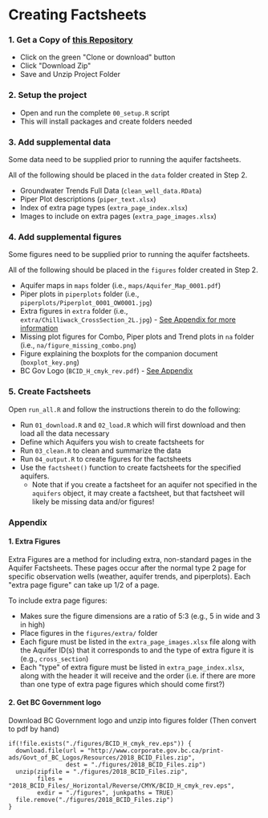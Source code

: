 # Creating Factsheets

### 1. Get a Copy of [this Repository](https://github.com/bcgov/aquifer-factsheets)
- Click on the green "Clone or download" button
- Click "Download Zip"
- Save and Unzip Project Folder
  
### 2. Setup the project
- Open and run the complete `00_setup.R` script
- This will install packages and create folders needed
  
### 3. Add supplemental data
Some data need to be supplied prior to running the aquifer factsheets.

All of the following should be placed in the `data` folder created in Step 2.

- Groundwater Trends Full Data (`clean_well_data.RData`)
- Piper Plot descriptions (`piper_text.xlsx`)
- Index of extra page types (`extra_page_index.xlsx`)
- Images to include on extra pages (`extra_page_images.xlsx`)
  
### 4. Add supplemental figures
Some figures need to be supplied prior to running the aquifer factsheets.

All of the following should be placed in the `figures` folder created in Step 2.

- Aquifer maps in `maps` folder (i.e., `maps/Aquifer_Map_0001.pdf`)
- Piper plots in `piperplots` folder (i.e., `piperplots/Piperplot_0001_OW0001.jpg`)
- Extra figures in `extra` folder (i.e., `extra/Chilliwack_CrossSection_2L.jpg`) - [See Appendix for more information](1-extra-figures)
- Missing plot figures for Combo, Piper plots and Trend plots in `na` folder (i.e., `na/figure_missing_combo.png`)
- Figure explaining the boxplots for the companion document (`boxplot_key.png`)
- BC Gov Logo (`BCID_H_cmyk_rev.pdf`) - [See Appendix](2-get-bc-government-logo)

### 5. Create Factsheets
Open `run_all.R` and follow the instructions therein to do the following:

- Run `01_download.R` and `02_load.R` which will first download and then load all the data necessary
- Define which Aquifers you wish to create factsheets for
- Run `03_clean.R` to clean and summarize the data
- Run `04_output.R` to create figures for the factsheets
- Use the `factsheet()` function to create factsheets for the specified aquifers. 
  - Note that if you create a factsheet for an aquifer not specified in the `aquifers` object, it may create a factsheet, but that factsheet will likely be missing data and/or figures!
  

### Appendix

#### 1. Extra Figures

Extra Figures are a method for including extra, non-standard pages in the Aquifer Factsheets. These pages occur after the normal type 2 page for specific observation wells (weather, aquifer trends, and piperplots). Each "extra page figure" can take up 1/2 of a page. 

To include extra page figures:

- Makes sure the figure dimensions are a ratio of 5:3 (e.g., 5 in wide and 3 in high)
- Place figures in the `figures/extra/` folder
- Each figure must be listed in the `extra_page_images.xlsx` file along with the Aquifer ID(s) that it corresponds to and the type of extra figure it is (e.g., `cross_section`)
- Each "type" of extra figure must be listed in `extra_page_index.xlsx`, along with the header it will receive and the order (i.e. if there are more than one type of extra page figures which should come first?)

#### 2. Get BC Government logo 

Download BC Government logo and unzip into figures folder (Then convert to pdf by hand)
```
if(!file.exists("./figures/BCID_H_cmyk_rev.eps")) {
  download.file(url = "http://www.corporate.gov.bc.ca/print-ads/Govt_of_BC_Logos/Resources/2018_BCID_Files.zip",
                dest = "./figures/2018_BCID_Files.zip")
  unzip(zipfile = "./figures/2018_BCID_Files.zip",
        files = "2018_BCID_Files/_Horizontal/Reverse/CMYK/BCID_H_cmyk_rev.eps",
        exdir = "./figures", junkpaths = TRUE)
  file.remove("./figures/2018_BCID_Files.zip")
}
```
